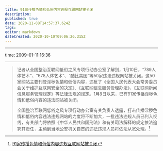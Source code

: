 ```yaml
---
title: 91家传播色情和低俗内容违规互联网站被关闭
description: 
published: true
date: 2020-11-08T14:57:37.624Z
tags: 
editor: markdown
dateCreated: 2020-10-10T09:06:26.315Z
---
```


---
time: 2009-01-11 16:36

---

> 记者从全国整治互联网低俗之风专项行动办公室了解到，1月10日，“789人体艺术”、“678人体艺术”、“酷比美图”等50家违法违规网站被关闭。这50家网站主要刊登淫秽色情和低俗内容，违反了《全国人民代表大会常务委员会关于维护互联网安全的决定》、《互联网信息服务管理办法》、《互联网新闻信息服务管理规定》等法律法规的规定。1月8日以来，已有91家传播淫秽色情和低俗内容的违法网站被关闭。
>
> 全国整治互联网低俗之风专项行动办公室有关负责人透露，打击传播淫秽色情和低俗内容违法违规网站的力度将不断加大，一批违法违规人员已列入视线，有关部门将依照《中华人民共和国刑法》和有关司法解释的规定依法追究其责任，主动到当地公安机关自首的违法违规人员将依法从宽处理。[^9CaKrnJlqOd]

[^9CaKrnJlqOd]: [91家传播色情和低俗内容违规互联网站被关闭](https://archive.is/QpPSv "https://tech.huanqiu.com/article/9CaKrnJlqOd")
